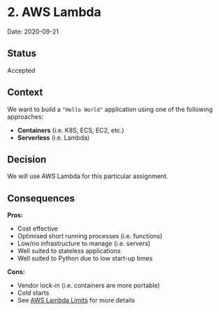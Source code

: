 # 2. AWS Lambda

Date: 2020-09-21

## Status

Accepted

## Context

We want to build a `"Hello World"` application using one of the
following approaches:

* **Containers** (i.e. K8S, ECS, EC2, etc.)
* **Serverless** (i.e. Lambda)

## Decision

We will use AWS Lambda for this particular assignment.

## Consequences

**Pros:**

* Cost effective
* Optimised short running processes (i.e. functions)
* Low/no infrastructure to manage (i.e. servers)
* Well suited to stateless applications
* Well suited to Python due to low start-up times

**Cons:**

* Vendor lock-in (i.e. containers are more portable)
* Cold starts
* See [AWS Lambda Limits] for more details


[AWS Lambda Limits]: https://docs.aws.amazon.com/lambda/latest/dg/gettingstarted-limits.html